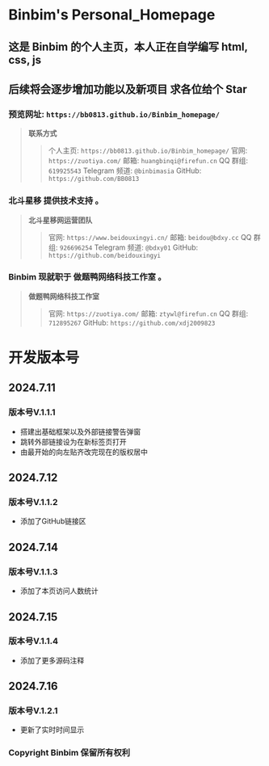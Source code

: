 # Binbim's Personal_Homepage
## 这是 **Binbim** 的个人主页，本人正在自学编写 html, css, js
## 后续将会逐步增加功能以及新项目 求各位给个 Star

### 预览网址: `https://bb0813.github.io/Binbim_homepage/`

> **联系方式**
>> 个人主页: `https://bb0813.github.io/Binbim_homepage/`
>> 官网: `https://zuotiya.com/`
>> 邮箱: `huangbinqi@firefun.cn`
>> QQ 群组: `619925543`
>> Telegram 频道: `@binbimasia`
>> GitHub: `https://github.com/BB0813`

### **北斗星移** 提供技术支持 。
> **北斗星移网运营团队**
>> 官网: `https://www.beidouxingyi.cn/`
>> 邮箱: `beidou@bdxy.cc`
>> QQ 群组: `926696254`
>> Telegram 频道: `@bdxy01`
>> GitHub: `https://github.com/beidouxingyi`

### **Binbim** 现就职于 **做题鸭网络科技工作室** 。
> **做题鸭网络科技工作室**
>> 官网: `https://zuotiya.com/`
>> 邮箱: `ztywl@firefun.cn`
>> QQ 群组: `712895267`
>> GitHub: `https://github.com/xdj2009823`

# 开发版本号
## 2024.7.11 
### 版本号V.1.1.1
* 搭建出基础框架以及外部链接警告弹窗
* 跳转外部链接设为在新标签页打开
* 由最开始的向左贴齐改完现在的版权居中

## 2024.7.12
### 版本号V.1.1.2
* 添加了GitHub链接区

## 2024.7.14
### 版本号V.1.1.3
* 添加了本页访问人数统计


## 2024.7.15
### 版本号V.1.1.4
* 添加了更多源码注释


## 2024.7.16
### 版本号V.1.2.1
* 更新了实时时间显示




### Copyright Binbim 保留所有权利
